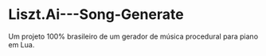 # Liszt.Ai---Song-Generate
Um projeto 100% brasileiro de um gerador de música procedural para piano em Lua.
